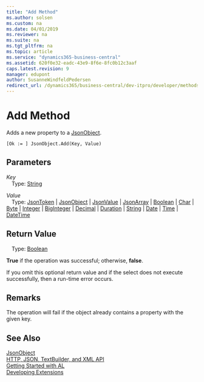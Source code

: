 ```yaml
---
title: "Add Method"
ms.author: solsen
ms.custom: na
ms.date: 04/01/2019
ms.reviewer: na
ms.suite: na
ms.tgt_pltfrm: na
ms.topic: article
ms.service: "dynamics365-business-central"
ms.assetid: 620f0e32-eadc-43e9-8f6e-8fc0b12c3aaf
caps.latest.revision: 9
manager: edupont
author: SusanneWindfeldPedersen
redirect_url: /dynamics365/business-central/dev-itpro/developer/methods-auto/library
---
```

<!--This topic is deprected, see redirection URL-->

 

# Add Method
Adds a new property to a [JsonObject](jsonobject-class.md).

```
[Ok := ] JsonObject.Add(Key, Value)
```

## Parameters
*Key*  
&emsp;Type: [String](../datatypes/devenv-text-data-type.md)

*Value*  
&emsp;Type: [JsonToken](jsontoken-class.md) | [JsonObject](jsonobject-class.md) | [JsonValue](jsonvalue-class.md) | [JsonArray](jsonarray-class.md) | [Boolean](../datatypes/devenv-boolean-data-type.md) | [Char](../datatypes/devenv-char-data-type.md) | [Byte](../datatypes/devenv-byte-data-type.md) | [Integer](../datatypes/devenv-integer-data-type.md) | [BigInteger](../datatypes/devenv-biginteger-data-type.md) | [Decimal](../datatypes/devenv-decimal-data-type.md) | [Duration](../datatypes/devenv-duration-data-type.md) | [String](../datatypes/devenv-text-data-type.md) | [Date](../datatypes/devenv-date-data-type.md) | [Time](../datatypes/devenv-time-data-type.md) | [DateTime](../datatypes/devenv-datetime-data-type.md)

## Return Value
&emsp;Type: [Boolean](../datatypes/devenv-boolean-data-type.md)

**True** if the operation was successful; otherwise, **false**.

If you omit this optional return value and if the select does not execute successfully, then a run-time error occurs.

## Remarks
The operation will fail if the object already contains a property with the given key.

## See Also
[JsonObject](jsonobject-class.md)  
[HTTP, JSON, TextBuilder, and XML API](../devenv-restapi-overview.md)  
[Getting Started with AL](../devenv-get-started.md)  
[Developing Extensions](../devenv-dev-overview.md)
